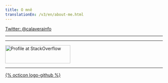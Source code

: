 ```yaml
---
title: O mně
translationEn: /v3/en/about-me.html
---
```


<a class="twitter-follow-button" href="https://twitter.com/calaverainfo">Twitter: @calaverainfo</a>
<script>!function(d,s,id){var js,fjs=d.getElementsByTagName(s)[0],p=/^http:/.test(d.location)?'http':'https';if(!d.getElementById(id)){js=d.createElement(s);js.id=id;js.src=p+"://platform.twitter.com/widgets.js";fjs.parentNode.insertBefore(js,fjs);}}(document,"script","twitter-wjs");</script>
<hr />
<script src="//platform.linkedin.com/in.js" type="text/javascript"></script>
<script type="IN/MemberProfile" data-id="https://www.linkedin.com/in/frantisekrezac" data-format="inline" data-related="false"></script>
<hr />
<a href="http://stackoverflow.com/users/263639/calavera-info">
<img src="http://stackoverflow.com/users/flair/263639.png" width="208" height="58" alt="Profile at StackOverflow" title="Profile at StackOverflow">
</a>
<hr />
<a href="https://github.com/calaveraInfo">{% octicon logo-github %}</a>


